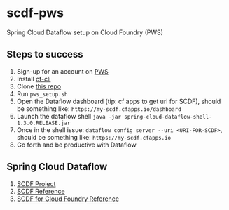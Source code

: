 # scdf-pws
Spring Cloud Dataflow setup on Cloud Foundry (PWS)

## Steps to success

1. Sign-up for an account on [PWS](https://try.run.pivotal.io/homepage)
1. Install [cf-cli](https://pivotal.io/platform/pcf-tutorials/getting-started-with-pivotal-cloud-foundry/install-the-cf-cli)
1. Clone [this repo](https://github.com/corbtastik/scdf-pws)
1. Run ``pws_setup.sh``
1. Open the Dataflow dashboard (tip: cf apps to get url for SCDF), should be something like: ``https://my-scdf.cfapps.io/dashboard``
1. Launch the dataflow shell ``java -jar spring-cloud-dataflow-shell-1.3.0.RELEASE.jar``
1. Once in the shell issue: ``dataflow config server --uri <URI-FOR-SCDF>``, should be something like: ``https://my-scdf.cfapps.io``
1. Go forth and be productive with Dataflow

## Spring Cloud Dataflow
1. [SCDF Project](https://cloud.spring.io/spring-cloud-dataflow/)
1. [SCDF Reference](https://docs.spring.io/spring-cloud-dataflow/docs/current/reference/htmlsingle/)
1. [SCDF for Cloud Foundry Reference](https://docs.spring.io/spring-cloud-dataflow-server-cloudfoundry/docs/current/reference/htmlsingle/)
